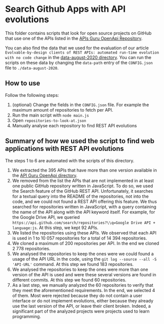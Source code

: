 # Search Github Apps with API evolutions

This folder contains scripts that look for open source projects on GitHub that use one of the APIs listed in the [APIs Guru OpenApi Repository](https://apis.guru/openapi-directory/).

You can also find the data that we used for the evaluation of our article `Evolvable-by-design clients of REST APIs: automated run-time evolution with no code change` in the [data-august-2020 directory](/data-august-2020). You can run the scripts on these data by changing the `data-path` entry of the `CONFIG.json` file to `./data-august-2020`.

## How to use

Follow the following steps:

1. (optional) Change the fields in the `CONFIG.json` file. For example the maximum amount of repositories to fetch per API.
2. Run the main script with `node main.js`
3. Open `repositories-to-look-at.json`
4. Manually analyse each repository to find REST API evolutions

## Summary of how we used the script to find web applications with REST API evolutions

The steps 1 to 6 are automated with the scripts of this directory.

1. We extracted the 395 APIs that have more than one version available in the [API Guru OpenApi directory](https://apis.guru/openapi-directory/).
2. We removed from the list the APIs that are not implemented in at least one public GitHub repository written in JavaScript. To do so, we used the Search feature of the GitHub REST API. Unfortunately, it searches for a textual query into the README of the repositories, not into the code, and we could not found a REST API offering this feature. We thus searched for repositories written in JavaScript, with a query containing the name of the API along with the API keyword itself. For example, for the Google Drive API, we queried `https://api.github.com/search/repositories?\\q=Google Drive API + language:js`. At this step, we kept 92 APIs.
3. We listed the repositories using these APIs. We observed that each API is used in 1 to 10 057 repositories for a total of 14 394 repositories.
4. We cloned a maximum of 200 repositories per API. In the end we cloned 2 778 repositories.
5. We analysed the repositories to keep the ones were we could found a usage of the API URL in the code, using the `git log --source --all -S 'API-URL'` command. At this step we found 183 repositories.
6. We analysed the repositories to keep the ones were more than one version of the API is used and were these several versions are found in different commits. At this step we found 60 repositories.
7. As a last step, we manually analyzed the 60 repositories to verify that they meet the aforementioned requirements. In the end, we selected 4 of them. Most were rejected because they do not contain a user interface or do not implement evolutions, either because they already use the last version of the API, or leave their client broken. Indeed, a significant part of the analyzed projects were projects used to learn programming.
